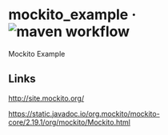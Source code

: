 # mockito_example &middot; ![maven workflow](https://github.com/hofiorg/mockito_example/actions/workflows/maven.yml/badge.svg)
Mockito Example

## Links

<http://site.mockito.org/>

<https://static.javadoc.io/org.mockito/mockito-core/2.19.1/org/mockito/Mockito.html>
